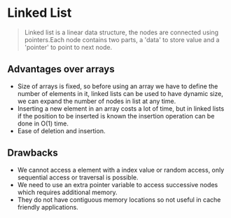 # Linked List

> Linked list is a linear data structure, the nodes are connected using pointers.Each node contains two parts, a 'data' to store value and a 'pointer' to point to next node.

## Advantages over arrays
+ Size of arrays is fixed, so before using an array we have to define the number of elements in it, linked lists can be used to have dynamic size, we can expand the number of nodes in list at any time.
+ Inserting a new element in an array costs a lot of time, but in linked lists if the position to be inserted is known the insertion operation can be done in O(1) time.
+ Ease of deletion and insertion.

## Drawbacks
+ We cannot access a element with a index value or random access, only sequential access or traversal is possible.
+ We need to use an extra pointer variable to access successive nodes which requires additional memory.
+ They do not have contiguous memory locations so not useful in cache friendly applications.
